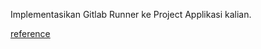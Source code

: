 Implementasikan Gitlab Runner ke Project Applikasi kalian.

[reference ](https://docs.gitlab.com/runner/)
